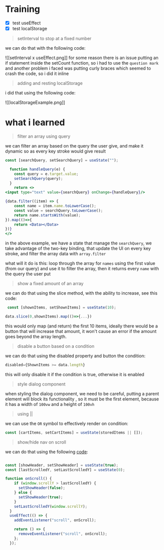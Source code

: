 # Training

- [x] test useEffect
- [x] test localStorage

> setInterval to stop at a fixed number

we can do that with the following code:

![[setInterval x useEffect.png]]
for some reason there is an issue putting an if statement inside the setCount function, so i had to use the `question mark` and another problem i faced was putting curly braces which seemed to crash the code, so i did it inline

> adding and resting localStorage

i did that using the following code:

![[localStorageExample.png]]

# what i learned

> filter an array using query 

we can filter an array based on the query the user give, and make it dynamic so as every key stroke would give result

```jsx
const [searchQuery, setSearchQuery] = useState("");

  function handleQuery(e) {
    const query = e.target.value;
    setSearchQuery(query);
  }
	return <>
<input type="text" value={searchQuery} onChange={handleQuery}/>

{data.filter((item) => {
    const name = item.name.toLowerCase();
    const value = searchQuery.toLowerCase();
    return name.startsWith(value);
}).map(()=>{
	return <Data></Data>
})}
</> 

```

in the above example, we have a state that manage the `searchQuery`,  we take advantage of the two-key binding, that update the UI on every key stroke, and filter the array data with `array.filter` 

what will it do is this: loop through the array for `names` using the first value (from our query) and use it to filter the array, then it returns every `name` with the query the user put

>  show a fixed amount of an array

we can do that using the slice method, with the ability to increase, see this code:

```jsx
 const [shownItems, setShownItems] = useState(10);

data.slice(0,shownItems).map(()=>{...})
```

this would only map (and return) the first 10 items, ideally there would be a button that will increase that amount, it won't cause an error if the amount goes beyond the array length.


> disable a button based on a condition

we can do that using the disabled property and button the condition:

```jsx
disabled={ShownItems >= data.length}
```
this will only disable it if the condition is true, otherwise it is enabled

> style dialog component

when styling the dialog component, we need to be careful, putting a parent element will block its functionality , so it must be the first element, because it has a width of `100vw` and a height of `100vh`

> using || 

we can use the `OR` symbol to effectively render on condition:

```jsx
const [cartItems, setCartItems] = useState(storedItems || []);
```

> show/hide nav on scroll 

we can do that using the following [code](https://stackoverflow.com/a/71356027/20940799):

```jsx

const [showHeader, setShowHeader] = useState(true);
const [lastScrolledY, setLastScrolledY] = useState(0);

function onScroll() {
    if (window.scrollY > lastScrolledY) {
      setShowHeader(false);
    } else {
      setShowHeader(true);
    }
    setLastScrolledY(window.scrollY);
  }
  useEffect(() => {
    addEventListener("scroll", onScroll);

    return () => {
      removeEventListener("scroll", onScroll);
    };
  });
```

